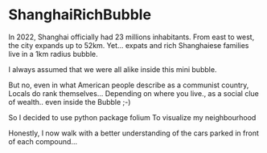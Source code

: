 # ShanghaiRichBubble
In 2022, Shanghai officially had 23 millions inhabitants. From east to west, the city expands up to 52km. 
Yet... expats and rich Shanghaiese families live in a 1km radius bubble. 

I always assumed that we were all alike inside this mini bubble.

But no, even in what American people describe as a communist country,
Locals do rank themselves...
Depending on where you live., as a social clue of wealth.. 
even inside the Bubble ;-)

So I decided to use python package folium 
To visualize my neighbourhood  

Honestly, I now walk with a better understanding of the cars parked in front of each compound...
